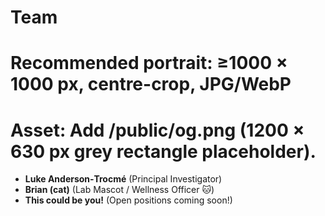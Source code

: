 # Team

# Recommended portrait: ≥1000 × 1000 px, centre-crop, JPG/WebP
# Asset: Add /public/og.png (1200 × 630 px grey rectangle placeholder).

- **Luke Anderson‑Trocmé** (Principal Investigator)  
- **Brian (cat)** (Lab Mascot / Wellness Officer 🐱)  
- **This could be you!** (Open positions coming soon!)